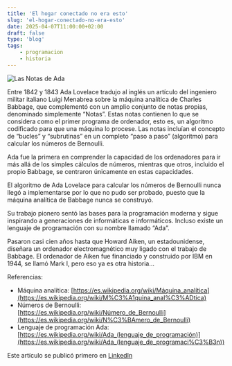 ```yaml
---
title: 'El hogar conectado no era esto'
slug: 'el-hogar-conectado-no-era-esto'
date: 2025-04-07T11:00:00+02:00
draft: false
type: 'blog'
tags: 
    - programacion
    - historia   
---
```


![](/images/blog/20250309-las-notas-de-ada.jpeg "Las Notas de Ada")

Entre 1842 y 1843 Ada Lovelace tradujo al inglés un artículo del ingeniero militar italiano Luigi Menabrea sobre la máquina analítica de Charles Babbage, que complementó con un amplio conjunto de notas propias, denominado simplemente “Notas”. Estas notas contienen lo que se considera como el primer programa de ordenador, esto es, un algoritmo codificado para que una máquina lo procese. Las notas incluían el concepto de “bucles” y “subrutinas” en un completo “paso a paso” (algoritmo) para calcular los números de Bernoulli.

Ada fue la primera en comprender la capacidad de los ordenadores para ir más allá de los simples cálculos de números, mientras que otros, incluido el propio Babbage, se centraron únicamente en estas capacidades.

El algoritmo de Ada Lovelace para calcular los números de Bernoulli nunca llegó a implementarse por lo que no pudo ser probado, puesto que la máquina analítica de Babbage nunca se construyó.

Su trabajo pionero sentó las bases para la programación moderna y sigue inspirando a generaciones de informáticas e informáticos. Incluso existe un lenguaje de programación con su nombre llamado “Ada”.

Pasaron casi cien años hasta que Howard Aiken, un estadounidense, diseñara un ordenador electromagnético muy ligado con el trabajo de Babbage. El ordenador de Aiken fue financiado y construido por IBM en 1944, se llamó Mark I, pero eso ya es otra historia…

Referencias:

- Máquina analítica: [https://es.wikipedia.org/wiki/Máquina_analítica](https://es.wikipedia.org/wiki/M%C3%A1quina_anal%C3%ADtica)
- Números de Bernoulli: [https://es.wikipedia.org/wiki/Número_de_Bernoulli](https://es.wikipedia.org/wiki/N%C3%BAmero_de_Bernoulli)
- Lenguaje de programación Ada: [https://es.wikipedia.org/wiki/Ada_(lenguaje_de_programación)](https://es.wikipedia.org/wiki/Ada_(lenguaje_de_programaci%C3%B3n))

Este artículo se publicó primero en [LinkedIn](https://www.linkedin.com/posts/davidcortocamacho_adalovelace-mujeresentecnologaeda-informaertica-activity-7304440826145730560-emCt/)

